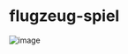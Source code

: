 # flugzeug-spiel

![image](https://github.com/user-attachments/assets/59bd3489-1d3a-477f-8917-9e878b977a12)
